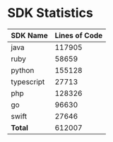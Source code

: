# SDK Statistics

| SDK Name | Lines of Code |
| -------- | ------------- |
| java | 117905 |
| ruby | 58659 |
| python | 155128 |
| typescript | 27713 |
| php | 128326 |
| go | 96630 |
| swift | 27646 |
| **Total** | 612007 |
